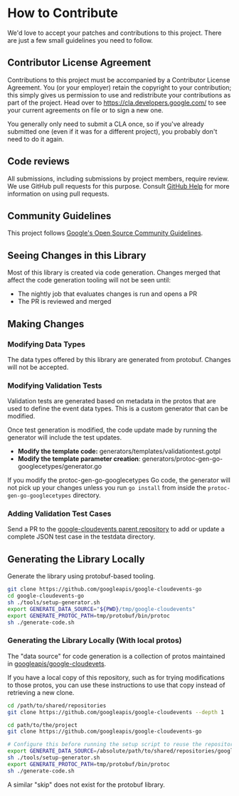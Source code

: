 # How to Contribute

We'd love to accept your patches and contributions to this project. There are
just a few small guidelines you need to follow.

## Contributor License Agreement

Contributions to this project must be accompanied by a Contributor License
Agreement. You (or your employer) retain the copyright to your contribution;
this simply gives us permission to use and redistribute your contributions as
part of the project. Head over to <https://cla.developers.google.com/> to see
your current agreements on file or to sign a new one.

You generally only need to submit a CLA once, so if you've already submitted one
(even if it was for a different project), you probably don't need to do it
again.

## Code reviews

All submissions, including submissions by project members, require review. We
use GitHub pull requests for this purpose. Consult
[GitHub Help](https://help.github.com/articles/about-pull-requests/) for more
information on using pull requests.

## Community Guidelines

This project follows [Google's Open Source Community
Guidelines](https://opensource.google/conduct/).

## Seeing Changes in this Library

Most of this library is created via code generation. Changes merged that affect
the code generation tooling will not be seen until:

* The nightly job that evaluates changes is run and opens a PR
* The PR is reviewed and merged

## Making Changes

### Modifying Data Types

The data types offered by this library are generated from protobuf. Changes will
not be accepted.

### Modifying Validation Tests

Validation tests are generated based on metadata in the protos that are used to
define the event data types. This is a custom generator that can be modified.

Once test generation is modified, the code update made by running the generator
will include the test updates.

* **Modify the template code:** generators/templates/validationtest.gotpl
* **Modify the template parameter creation**: generators/protoc-gen-go-googlecetypes/generator.go

If you modify the protoc-gen-go-googlecetypes Go code, the generator will not pick
up your changes unless you run `go install` from inside the `protoc-gen-go-googlecetypes`
directory.

### Adding Validation Test Cases

Send a PR to the [google-cloudevents parent repository](https://github.com/googleapis/google-cloudevents)
to add or update a complete JSON test case in the testdata directory.

## Generating the Library Locally

Generate the library using protobuf-based tooling.

```sh
git clone https://github.com/googleapis/google-cloudevents-go
cd google-cloudevents-go
sh ./tools/setup-generator.sh
export GENERATE_DATA_SOURCE="${PWD}/tmp/google-cloudevents"
export GENERATE_PROTOC_PATH=tmp/protobuf/bin/protoc
sh ./generate-code.sh
```

### Generating the Library Locally (With local protos)

The "data source" for code generation is a collection of protos maintained in
[googleapis/google-cloudevets](https://github.com/googleapis/google-cloudevents).

If you have a local copy of this repository, such as for trying modifications to
those protos, you can use these instructions to use that copy instead of
retrieving a new clone.

```sh
cd /path/to/shared/repositories
git clone https://github.com/googleapis/google-cloudevents --depth 1

cd path/to/the/project
git clone https://github.com/googleapis/google-cloudevents-go

# Configure this before running the setup script to reuse the repository.
export GENERATE_DATA_SOURCE=/absolute/path/to/shared/repositories/google-cloudevents
sh ./tools/setup-generator.sh
export GENERATE_PROTOC_PATH=tmp/protobuf/bin/protoc
sh ./generate-code.sh
```

A similar "skip" does not exist for the protobuf library.
